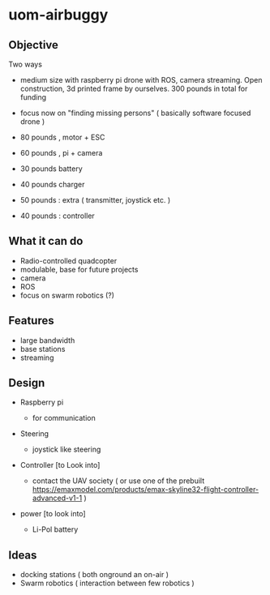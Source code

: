 # uom-airbuggy

## Objective
Two ways
- medium size with raspberry pi drone with ROS, camera streaming. Open construction, 3d printed frame by ourselves. 300 pounds in total for funding
- focus now on "finding missing persons" ( basically software focused drone )

- 80 pounds , motor  + ESC 
- 60 pounds , pi + camera 
- 30 pounds battery
- 40 pounds charger
- 50 pounds : extra ( transmitter, joystick etc. )
- 40 pounds : controller

## What it can do 
- Radio-controlled quadcopter 
- modulable, base for future projects
- camera 
- ROS 
- focus on swarm robotics (?) 

## Features
- large bandwidth
- base stations
- streaming

## Design
- Raspberry pi
  - for communication 
 
- Steering 
  - joystick like steering 
 
- Controller [to Look into] 
  - contact the UAV society ( or use one of the prebuilt https://emaxmodel.com/products/emax-skyline32-flight-controller-advanced-v1-1 ) 
  
- power [to look into]
  - Li-Pol battery 

## Ideas 
- docking stations ( both onground an on-air )
- Swarm robotics ( interaction between few robotics ) 

